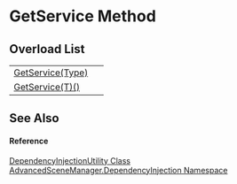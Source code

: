 # GetService Method


## Overload List
<table>
<tr>
<td><a href="M_AdvancedSceneManager_DependencyInjection_DependencyInjectionUtility_GetService">GetService(Type)</a></td>
<td> </td></tr>
<tr>
<td><a href="M_AdvancedSceneManager_DependencyInjection_DependencyInjectionUtility_GetService__1">GetService(T)()</a></td>
<td> </td></tr>
</table>

## See Also


#### Reference
<a href="T_AdvancedSceneManager_DependencyInjection_DependencyInjectionUtility">DependencyInjectionUtility Class</a>  
<a href="N_AdvancedSceneManager_DependencyInjection">AdvancedSceneManager.DependencyInjection Namespace</a>  
